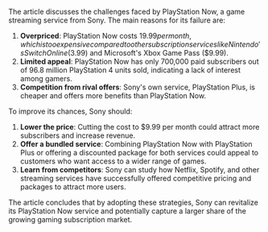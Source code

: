 The article discusses the challenges faced by PlayStation Now, a game streaming service from Sony. The main reasons for its failure are:

1. **Overpriced**: PlayStation Now costs $19.99 per month, which is too expensive compared to other subscription services like Nintendo's Switch Online ($3.99) and Microsoft's Xbox Game Pass ($9.99).
2. **Limited appeal**: PlayStation Now has only 700,000 paid subscribers out of 96.8 million PlayStation 4 units sold, indicating a lack of interest among gamers.
3. **Competition from rival offers**: Sony's own service, PlayStation Plus, is cheaper and offers more benefits than PlayStation Now.

To improve its chances, Sony should:

1. **Lower the price**: Cutting the cost to $9.99 per month could attract more subscribers and increase revenue.
2. **Offer a bundled service**: Combining PlayStation Now with PlayStation Plus or offering a discounted package for both services could appeal to customers who want access to a wider range of games.
3. **Learn from competitors**: Sony can study how Netflix, Spotify, and other streaming services have successfully offered competitive pricing and packages to attract more users.

The article concludes that by adopting these strategies, Sony can revitalize its PlayStation Now service and potentially capture a larger share of the growing gaming subscription market.